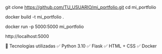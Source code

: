 git clone https://github.com/TU_USUARIO/mi_portfolio.git
cd mi_portfolio

docker build -t mi_portfolio .

docker run -p 5000:5000 mi_portfolio

http://localhost:5000

📌 Tecnologías utilizadas
✅ Python 3.10
✅ Flask
✅ HTML + CSS
✅ Docker
